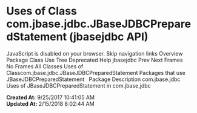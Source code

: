 # Uses of Class com.jbase.jdbc.JBaseJDBCPreparedStatement (jbasejdbc   API)

JavaScript is disabled on your browser. Skip navigation links Overview Package Class Use Tree Deprecated Help jbasejdbc Prev Next Frames No Frames All Classes Uses of Classcom.jbase.jdbc.JBaseJDBCPreparedStatement Packages that use JBaseJDBCPreparedStatement   Package Description com.jbase.jdbc   Uses of JBaseJDBCPreparedStatement in com.jbase.jdbc   

**Created At:** 9/25/2017 10:41:05 AM  
**Updated At:** 2/15/2018 8:02:44 AM  

